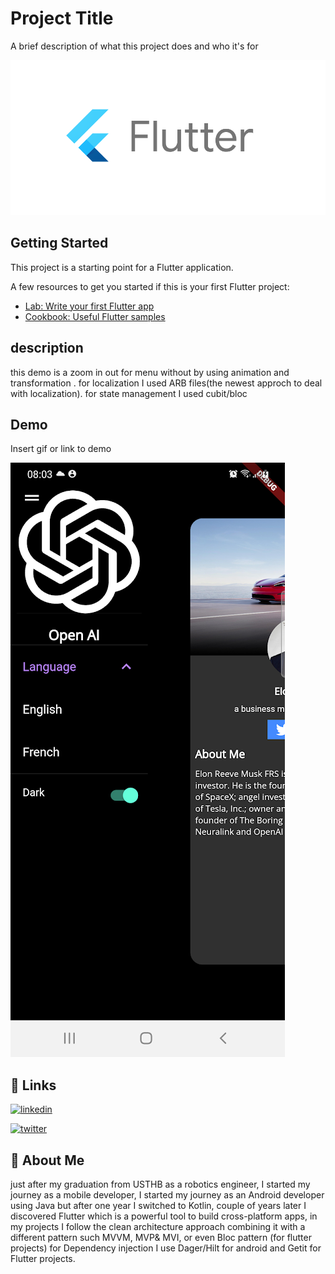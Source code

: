 




# Project Title

A brief description of what this project does and who it's for


![Logo](https://github.com/FdevTech/flutter_ui/blob/main/src/flutter.png)

## Getting Started

This project is a starting point for a Flutter application.

A few resources to get you started if this is your first Flutter project:

- [Lab: Write your first Flutter app](https://docs.flutter.dev/get-started/codelab)
- [Cookbook: Useful Flutter samples](https://docs.flutter.dev/cookbook)

## description
this demo is a zoom in out for menu without by using animation and transformation .
for localization I used ARB files(the newest approch to deal with localization).
for state management I used cubit/bloc




## Demo

Insert gif or link to demo

[![scrren shot of the demo](https://github.com/FdevTech/flutter_ui/blob/main/src/Screenshot_20230126_080343.png)](https://youtube.com/shorts/Ak9dSaHVORs?feature=share)



## 🔗 Links
[![linkedin](https://img.shields.io/badge/linkedin-0A66C2?style=for-the-badge&logo=linkedin&logoColor=white)](https://www.linkedin.com/in/othmane-fares-mokhtari/)

[![twitter](https://img.shields.io/badge/twitter-1DA1F2?style=for-the-badge&logo=twitter&logoColor=white)](https://twitter.com/FaresOth)



## 🚀 About Me
just after my graduation from USTHB as a robotics engineer,
I started my journey as a mobile developer, I started my
journey as an Android developer using Java but after one
year I switched to Kotlin, couple of years later I discovered
Flutter which is a powerful tool to build cross-platform apps,
in my projects I follow the clean architecture approach
combining it with a different pattern such MVVM, MVP& MVI,
or even Bloc pattern (for flutter projects) for Dependency
injection I use Dager/Hilt for android and Getit for Flutter
projects.
